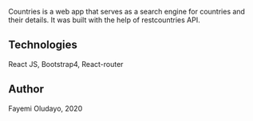 
Countries is a web app that serves as a search engine for countries and their details. It was built with the help of restcountries API.

## Technologies 
 React JS, Bootstrap4, React-router

## Author
Fayemi Oludayo, 2020